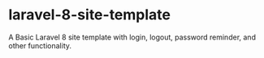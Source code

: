 # laravel-8-site-template
A Basic Laravel 8 site template with login, logout, password reminder, and other functionality.
